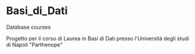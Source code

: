 # Basi_di_Dati
Database courses


Progetto per il corso di Laurea in Basi di Dati presso l'Università degli studi di Napoli "Parthenope"

